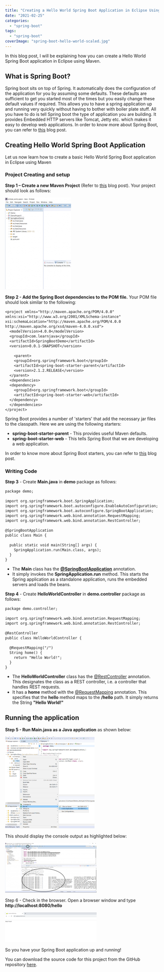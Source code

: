 ```yaml
---
title: "Creating a Hello World Spring Boot Application in Eclipse Using Maven"
date: "2021-02-25"
categories: 
  - "spring-boot"
tags: 
  - "spring-boot"
coverImage: "spring-boot-hello-world-scaled.jpg"
---
```


In this blog post, I will be explaining how you can create a Hello World Spring Boot application in Eclipse using Maven.

## What is Spring Boot?

Spring boot sits on top of Spring. It automatically does the configuration of the application for you by assuming some defaults. These defaults are sufficient to get you started most of the times but you easily change these default values if required. This allows you to have a spring application up and running very quickly without having to bother with boiler plate stuff. All you have to do is tell Spring boot the type of application you are building. It provides Embedded HTTP servers like Tomcat, Jetty etc. which makes it easy to develop web applications. In order to know more about Spring Boot, you can refer to [this](https://learnjava.co.in/springboot-what-and-why/) blog post.

## Creating Hello World Spring Boot Application

Let us now learn how to create a basic Hello World Spring Boot application in Eclipse using Maven

### Project Creating and setup

**Step 1 – Create a new Maven Project** (Refer to [this](https://learnjava.co.in/how-to-create-a-maven-project-in-eclipse/) blog post). Your project should look as follows:

[![maven project in eclipse](images/FinishedMavenProject-216x300.png)](images/FinishedMavenProject.png)

**Step 2 - Add the Spring Boot dependencies to the POM file.** Your POM file should look similar to the following:

```
<project xmlns="http://maven.apache.org/POM/4.0.0" xmlns:xsi="http://www.w3.org/2001/XMLSchema-instance" xsi:schemaLocation="http://maven.apache.org/POM/4.0.0 http://maven.apache.org/xsd/maven-4.0.0.xsd">
  <modelVersion>4.0.0</modelVersion>
  <groupId>com.learnjava</groupId>
  <artifactId>SpringBootDemo</artifactId>
  <version>0.0.1-SNAPSHOT</version>
  
  	<parent>
    <groupId>org.springframework.boot</groupId>
    <artifactId>spring-boot-starter-parent</artifactId>
    <version>2.1.2.RELEASE</version>
  </parent>
  <dependencies>
  <dependency>
    <groupId>org.springframework.boot</groupId>
    <artifactId>spring-boot-starter-web</artifactId>
  </dependency>
  </dependencies>
</project>
```

Spring Boot provides a number of 'starters' that add the necessary jar files to the classpath. Here we are using the following starters:

- **spring-boot-starter-parent** - This provides useful Maven defaults.
- **spring-boot-starter-web** - This tells Spring Boot that we are developing a web application.

In order to know more about Spring Boot starters, you can refer to [this](https://learnjava.co.in/springboot-what-and-why/#SpringBoot_components) blog post.

### Writing Code

**Step 3** - Create **Main.java** in **demo** package as follows:

```
package demo;

import org.springframework.boot.SpringApplication;
import org.springframework.boot.autoconfigure.EnableAutoConfiguration;
import org.springframework.boot.autoconfigure.SpringBootApplication;
import org.springframework.web.bind.annotation.RequestMapping;
import org.springframework.web.bind.annotation.RestController;

@SpringBootApplication
public class Main {

  public static void main(String[] args) {
    SpringApplication.run(Main.class, args);
  }
}

```

- The **Main** class has the [**@SpringBootApplication**](2021/01/springbootapplication-annotation-explained.md) annotation.
- It simply invokes the **SpringApplication.run** method. This starts the Spring application as a standalone application, runs the embedded servers and loads the beans.

**Step 4** - Create **HelloWorldController** in **demo.controller** package as follows:

```
package demo.controller;

import org.springframework.web.bind.annotation.RequestMapping;
import org.springframework.web.bind.annotation.RestController;

@RestController
public class HelloWorldController {
  
  @RequestMapping("/")
  String home() {
    return "Hello World!";
  }
}

```

- The **HelloWorldController** class has the [@RestController](https://learnjava.co.in/important-spring-mvc-annotations/#RestController) annotation. This designates the class as a REST controller, i.e. a controller that handles REST requests.
- It has a **home** method with the [@RequestMapping](https://learnjava.co.in/important-spring-mvc-annotations/#RequestMapping) annotation. This specifies that the **hello** method maps to the **/hello** path. It simply returns the String **"Hello World!"**

## Running the application

**Step 5 - Run Main.java as a Java application** as shown below:

[![Running the Spring Boot application](images/run-main-293x300.png)](images/run-main.png)

This should display the console output as highlighted below:

[![Console output in Spring Boot application](images/run-300x162.png)](images/run.png)

Step 6 - Check in the browser. Open a browser window and type **http://localhost:8080/hello**

[![hello world in browser](images/running-app-300x97.png)](images/running-app.png)

So you have your Spring Boot application up and running!

You can download the source code for this project from the GitHub repository [here](https://github.com/learnjavawithreshma/SpringBootDemo).
